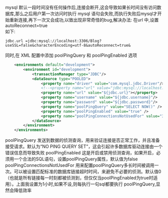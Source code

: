 mysql 默认一段时间没有任何操作后,连接会断开,这会导致如果长时间没有访问数据库,那么之后用户第一次访问时执行 mysql 语句会失败,而执行失败后mysql才开始重新连接,再下一次又会成功,以致出现非常奇怪的bug,解决办法:
在url 中,设置 autoReconnect=true  
如下:
```
jdbc.url =jdbc:mysql://localhost:3306/Blog?useSSL=false&characterEncoding=utf-8&autoReconnect=true&
```  
同时,在 XML 配置中添加 poolPingQuery 和 poolPingEnabled 选项
```XML
    <environments default="development">
        <environment id="development">
            <transactionManager type="JDBC"/>
            <dataSource type="POOLED">
                <property name="driver" value="com.mysql.jdbc.Driver"/>
                <!--<property name="url" value="jdbc:mysql://localhost:3306/Blog?useSSL=false&amp;characterEncoding=utf-8&amp;autoReconnect=true&amp;allowMultiQueries=true"/>-->
                <property name="url" value="${jdbc.url}"></property>
                <property name="username" value="${jdbc.username}"/>
                <property name="password" value="${jdbc.password}"/>
                <property name="poolPingQuery" value="SELECT NOW()" />
                <property name="poolPingEnabled" value="true" />
                <property name="poolPingConnectionsNotUsedFor" value="3600000"/>
            </dataSource>
        </environment>
    </environments>
```  
poolPingQuery	发送到数据的侦测查询，用来验证连接是否正常工作，并且准备接受请求。默认为“NO PING QUERY SET”，这会引起许多数据库驱动连接由一个错误信息而导致失败
poolPingEnabled	这是开启或禁用侦测查询，如果开启，必须用一个合法的SQL语句，设置poolPingQuery属性，默认值为false
poolPingConnectionsNotUsedFor	用来配置poolPingQuery多长时间被调用一次。可以被设置匹配标准的数据库链接超时时间，来避免不必要的侦测。默认值0（也就是所有链接每一时刻都被侦测到，但仅仅当poolPingEnabled为true时适用）。上面我设置为1小时,如果不设,则每执行一句sql都要执行 poolPingQuery,显然会降低效率

